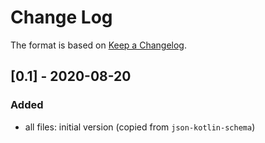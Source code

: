 # Change Log

The format is based on [Keep a Changelog](http://keepachangelog.com/).

## [0.1] - 2020-08-20
### Added
- all files: initial version (copied from `json-kotlin-schema`)
